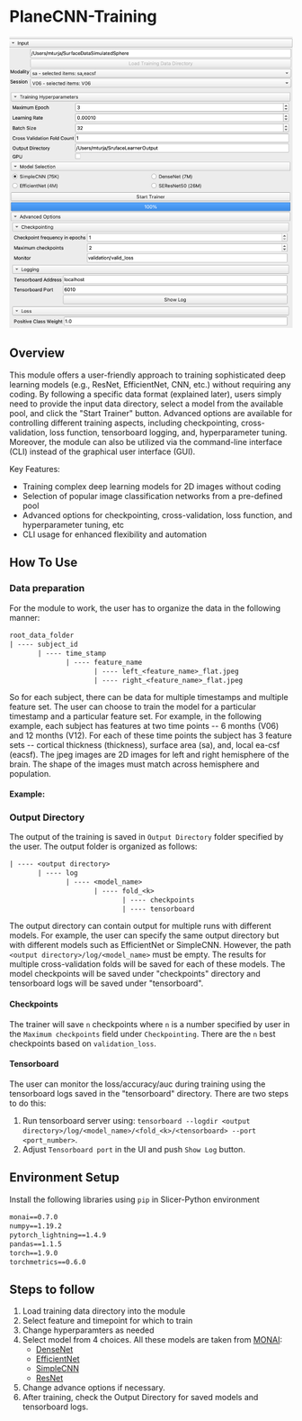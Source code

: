 # PlaneCNN-Training
![deep learning module ui image](../Screenshots/PlaneCNNTrainingUI.png)
## Overview
This module offers a user-friendly approach to training sophisticated deep learning models (e.g., ResNet, EfficientNet, CNN, etc.) without requiring any coding. By following a specific data format (explained later), users simply need to provide the input data directory, select a model from the available pool, and click the "Start Trainer" button. Advanced options are available for controlling different training aspects, including checkpointing, cross-validation, loss function, tensorboard logging, and, hyperparameter tuning. Moreover, the module can also be utilized via the command-line interface (CLI) instead of the graphical user interface (GUI).

Key Features:
- Training complex deep learning models for 2D images without coding
- Selection of popular image classification networks from a pre-defined pool
- Advanced options for checkpointing, cross-validation, loss function, and hyperparameter tuning, etc
- CLI usage for enhanced flexibility and automation

## How To Use
### Data preparation
For the module to work, the user has to organize the data in the following manner:
```
root_data_folder
| ---- subject_id
       | ---- time_stamp
              | ---- feature_name
                     | ---- left_<feature_name>_flat.jpeg
                     | ---- right_<feature_name>_flat.jpeg
```
So for each subject, there can be data for multiple timestamps and multiple feature set. The user can choose to train the model for a particular timestamp and a particular feature set. For example, in the following example, each subject has features at two time points -- 6 months (V06) and 12 months (V12). For each of these time points the subject has 3 feature sets -- cortical thickness (thickness), surface area (sa), and, local ea-csf (eacsf). The jpeg images are 2D images for left and right hemisphere of the brain. The shape of the images must match across hemisphere and population.
#### Example:
### Output Directory
The output of the training is saved in `Output Directory` folder specified by the user. The output folder is organized as follows:
```
| ---- <output directory>
       | ---- log
              | ---- <model_name>
                     | ---- fold_<k>
                            | ---- checkpoints
                            | ---- tensorboard
 ```
The output directory can contain output for multiple runs with different models. For example, the user can specify the same output directory but with different models such as EfficientNet or SimpleCNN. However, the path `<output directory>/log/<model_name>` must be empty. The results for multiple cross-validation folds will be saved for each of these models. The model checkpoints will be saved under "checkpoints" directory and tensorboard logs will be saved under "tensorboard".

#### Checkpoints
The trainer will save `n` checkpoints where `n` is a number specified by user in the `Maximum checkpoints` field under `Checkpointing`. There are the `n` best checkpoints based on `validation_loss`.
#### Tensorboard
The user can monitor the loss/accuracy/auc during training using the tensorboard logs saved in the "tensorboard" directory. There are two steps to do this:
1. Run tensorboard server using: `tensorboard --logdir <output directory>/log/<model_name>/<fold_<k>/<tensorboard> --port <port_number>`.
2. Adjust `Tensorboard port` in the UI and push `Show Log` button.
## Environment Setup
Install the following libraries using `pip` in Slicer-Python environment
```
monai==0.7.0
numpy==1.19.2
pytorch_lightning==1.4.9
pandas==1.1.5
torch==1.9.0
torchmetrics==0.6.0
```
## Steps to follow
1. Load training data directory into the module
2. Select feature and timepoint for which to train
3. Change hyperparamters as needed
4. Select model from 4 choices. All these models are taken from [MONAI](https://docs.monai.io/en/stable/networks.html#):
   - [DenseNet](https://arxiv.org/pdf/1608.06993.pdf)
   - [EfficientNet](https://arxiv.org/pdf/1905.11946.pdf)
   - [SimpleCNN](https://github.com/mturja-vf-ic-bd/SlicerDeepLearningUI/blob/main/DeepLearner/src/models/cnn_model.py)
   - [ResNet](https://arxiv.org/pdf/1512.03385.pdf)
5. Change advance options if necessary.
6. After training, check the Output Directory for saved models and tensorboard logs.
      
